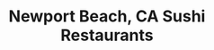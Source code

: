 ---
layout: city
title: Newport Beach, CA Sushi Restaurants
permalink: /california/newport-beach/
stateAbbr: CA
stateName: California
cityName: Newport Beach
---